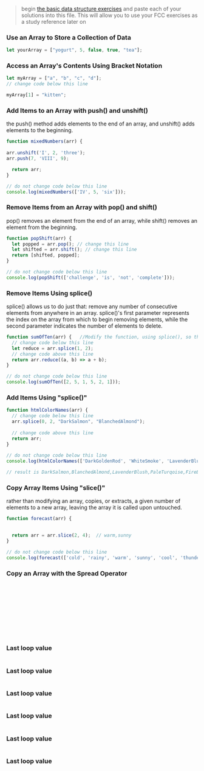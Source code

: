 > begin [the basic data structure exercises](https://learn.freecodecamp.org/javascript-algorithms-and-data-structures/basic-data-structures) and paste each of your solutions into this file.  This will allow you to use your FCC exercises as a study reference later on  

### Use an Array to Store a Collection of Data
```js
let yourArray = ["yogurt", 5, false, true, "tea"]; 
```
### Access an Array's Contents Using Bracket Notation
```js
let myArray = ["a", "b", "c", "d"];
// change code below this line

myArray[1] = "kitten";
```
### Add Items to an Array with push() and unshift()
the push() method adds elements to the end of an array, and unshift() adds elements to the beginning. 
```js
function mixedNumbers(arr) {
 
arr.unshift('I', 2, 'three');
arr.push(7, 'VIII', 9);

  return arr;
}

// do not change code below this line
console.log(mixedNumbers(['IV', 5, 'six']));

```
### Remove Items from an Array with pop() and shift()
pop() removes an element from the end of an array, while shift() removes an element from the beginning. 

```js
function popShift(arr) {
  let popped = arr.pop(); // change this line
  let shifted = arr.shift(); // change this line
  return [shifted, popped];
}

// do not change code below this line
console.log(popShift(['challenge', 'is', 'not', 'complete']));
```
### Remove Items Using splice()
splice() allows us to do just that: remove any number of consecutive elements from anywhere in an array. splice()'s first parameter represents the index on the array from which to begin removing elements, while the second parameter indicates the number of elements to delete. 

```js 
function sumOfTen(arr) {   //Modify the function, using splice(), so that it returns a value of 10.
  // change code below this line
  let reduce = arr.splice(1, 2);
  // change code above this line
  return arr.reduce((a, b) => a + b);
}

// do not change code below this line
console.log(sumOfTen([2, 5, 1, 5, 2, 1]));

```
### Add Items Using "splice()"
```js
function htmlColorNames(arr) {
  // change code below this line
  arr.splice(0, 2, "DarkSalmon", "BlanchedAlmond");
  
  // change code above this line
  return arr;
} 
 
// do not change code below this line
console.log(htmlColorNames(['DarkGoldenRod', 'WhiteSmoke', 'LavenderBlush', 'PaleTurqoise', 'FireBrick'])); 

// result is DarkSalmon,BlanchedAlmond,LavenderBlush,PaleTurqoise,FireBrick

```
### Copy Array Items Using "slice()"
rather than modifying an array, copies, or extracts, a given number of elements to a new array, leaving the array it is called upon untouched. 
```js
function forecast(arr) {
 

  return arr = arr.slice(2, 4);  // warm,sunny
}

// do not change code below this line
console.log(forecast(['cold', 'rainy', 'warm', 'sunny', 'cool', 'thunderstorms'])); 

```
### Copy an Array with the Spread Operator 
```js

```
### 
```js

```
### 
```js

```
### 
```js

```
### 
```js

```
### 
```js

```
### 
```js

```
### Last loop value
```js

```
### Last loop value
```js

```
### Last loop value
```js

```
### Last loop value
```js

```
### Last loop value
```js

```
### Last loop value
```js

```

